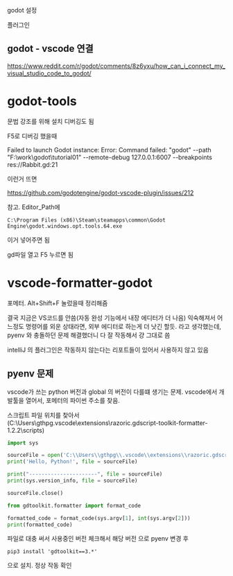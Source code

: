 godot 설정

플러그인

## godot - vscode 연결
https://www.reddit.com/r/godot/comments/8z6yxu/how_can_i_connect_my_visual_studio_code_to_godot/


# godot-tools
문법 강조를 위해 설치
디버깅도 됨

F5로 디버깅 했을때 

Failed to launch Godot instance: Error: Command failed: "godot" --path "F:\work\godot\tutorial01" --remote-debug 127.0.0.1:6007 --breakpoints res://Rabbit.gd:21

이런거 뜨면 

https://github.com/godotengine/godot-vscode-plugin/issues/212

참고. Editor_Path에 
```
C:\Program Files (x86)\Steam\steamapps\common\Godot Engine\godot.windows.opt.tools.64.exe
```
이거 넣어주면 됨

gd파일 열고 F5 누르면 됨

# vscode-formatter-godot
포메터. Alt+Shift+F 눌렀을때 정리해줌

결국 지금은 VS코드를 안씀(자동 완성 기능에서 내장 에디터가 더 나음)
익숙해져서 어느정도 명령어를 외운 상태라면, 외부 에디터로 하는게 더 낫긴 할듯.
라고 생각했는데, pyenv 와 충돌하던 문제 해결했더니 다 잘 작동해서 걍 그대로 씀

intelliJ 의 플러그인은 작동하지 않는다는 리포트들이 있어서 사용하지 않고 있음

## pyenv 문제
vscode가 쓰는 python 버전과 global 의 버전이 다를떄 생기는 문제.
vscode에서 개발툴을 열어서, 포메터의 파이썬 주소를 찾음.

스크립트 파일 위치를 찾아서 (C:\Users\gthpg\.vscode\extensions\razoric.gdscript-toolkit-formatter-1.2.2\scripts)

```python
import sys

sourceFile = open('C:\\Users\\gthpg\\.vscode\\extensions\\razoric.gdscript-toolkit-formatter-1.2.2\\scripts\\demo.txt', 'w')
print('Hello, Python!', file = sourceFile)

print("----------------------", file = sourceFile)
print(sys.version_info, file = sourceFile)

sourceFile.close()

from gdtoolkit.formatter import format_code

formatted_code = format_code(sys.argv[1], int(sys.argv[2]))
print(formatted_code)
```

파일로 대충 써서 사용중인 버전 체크해서 해당 버전 으로 pyenv 변경 후 

```
pip3 install 'gdtoolkit==3.*'
```

으로 설치. 정상 작동 확인